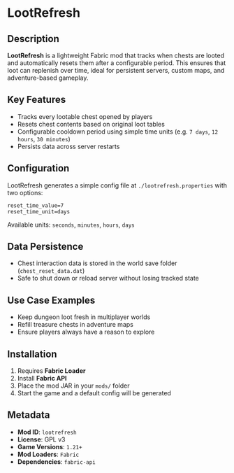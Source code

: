 # LootRefresh

## Description

**LootRefresh** is a lightweight Fabric mod that tracks when chests are looted and automatically resets them after a configurable period. This ensures that loot can replenish over time, ideal for persistent servers, custom maps, and adventure-based gameplay.

## Key Features

- Tracks every lootable chest opened by players
- Resets chest contents based on original loot tables
- Configurable cooldown period using simple time units (e.g. `7 days`, `12 hours`, `30 minutes`)
- Persists data across server restarts

## Configuration

LootRefresh generates a simple config file at `./lootrefresh.properties` with two options:

```properties
reset_time_value=7
reset_time_unit=days
```

Available units: `seconds`, `minutes`, `hours`, `days`

## Data Persistence

- Chest interaction data is stored in the world save folder (`chest_reset_data.dat`)
- Safe to shut down or reload server without losing tracked state

## Use Case Examples

- Keep dungeon loot fresh in multiplayer worlds
- Refill treasure chests in adventure maps
- Ensure players always have a reason to explore

## Installation

1. Requires **Fabric Loader**
2. Install **Fabric API**
3. Place the mod JAR in your `mods/` folder
4. Start the game and a default config will be generated

## Metadata

- **Mod ID**: `lootrefresh`
- **License**: GPL v3
- **Game Versions**: `1.21+` 
- **Mod Loaders**: `Fabric`
- **Dependencies**: `fabric-api`